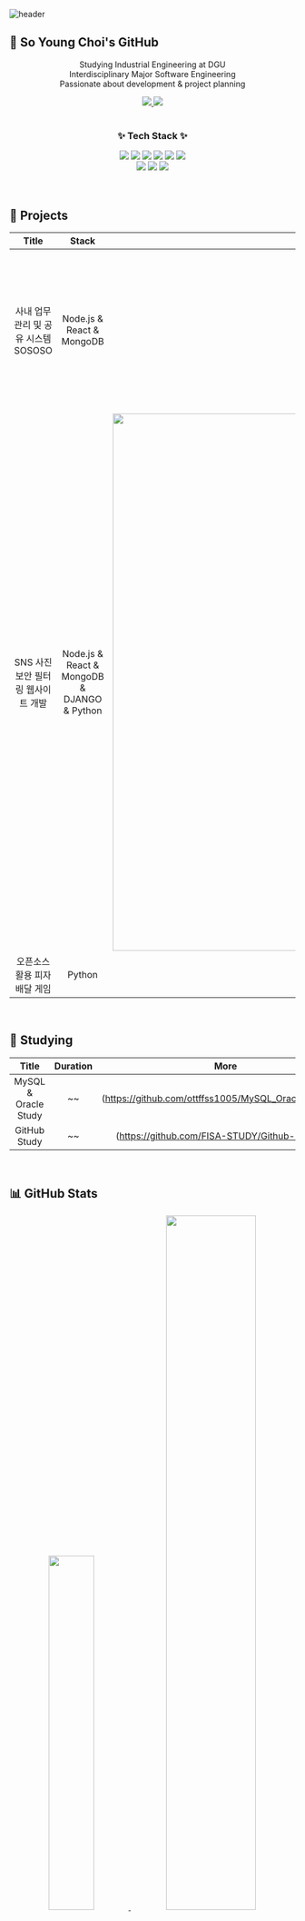 <!-- 헤더 이미지 -->
![header](https://capsule-render.vercel.app/api?type=waving&color=auto&height=300&section=header&text=Welcome!%20SY&fontSize=90&animation=fadeIn&fontAlignY=38)

## 👋 So Young Choi's GitHub

<p align="center">
  Studying Industrial Engineering at DGU<br>
  Interdisciplinary Major Software Engineering<br>
  Passionate about development & project planning
</p>

<div align="center">
  <a href="mailto:lch010201@gmail.com">
    <img src="https://img.shields.io/badge/Gmail-d14836?style=flat-square&logo=Gmail&logoColor=white&link=mailto:lch010201@gmail.com"/>
  </a>
  <a href="https://www.notion.so/yourusername">
    <img src="https://img.shields.io/badge/Notion-000000?style=flat-square&logo=Notion&logoColor=white&link=https://www.notion.so/yourusername"/>
  </a>
</div>

<br>

<h3 align="center">✨ Tech Stack ✨</h3>

<div align="center">
  <img src="https://img.shields.io/badge/Python-3776AB?style=flat-square&logo=Python&logoColor=white"/>
  <img src="https://img.shields.io/badge/java-007396?style=for-the-badge&logo=OpenJDK&logoColor=white">
  <img src="https://img.shields.io/badge/Ubuntu-E95420?style=flat-square&logo=Ubuntu&logoColor=white"/> 
  <img src="https://img.shields.io/badge/MySQL-4479A1?style=for-the-badge&logo=MySQL&logoColor=white">
  <img src="https://img.shields.io/badge/Node.js-339933?style=for-the-badge&logo=Node.js&logoColor=white">
  <img src="https://img.shields.io/badge/Android-3DDC84?style=for-the-badge&logo=Android&logoColor=white">
</div>

<div align="center">
  <img src="https://img.shields.io/badge/Notion-181717?style=flat-square&logo=Notion&logoColor=white"/>
  <img src="https://img.shields.io/badge/Slack-4A154B?style=flat-square&logo=Slack&logoColor=white"/>
  <img src="https://img.shields.io/badge/Postman-FF6C37?style=flat-square&logo=Postman&logoColor=white"/>
</div>

<br>

<div align="center">

</div>

<br>

## 🚩 Projects

|            Title            |   Stack   |   Photo   |     Role     |                             More                             |
| :-------------------------: | :-------: | :----------: | :------------------: | :----------------------------------------------------------: |
| 사내 업무 관리 및 공유 시스템 SOSOSO        |     Node.js & React & MongoDB       |   <img width="452" height="281" alt="Image" src="https://github.com/user-attachments/assets/54ebacee-d338-49fd-8ee2-31647c786e98" />           |     Backend              | [Github](https://github.com/CSID-DGU/2024-1-SCS4031-01-sososo-3.git) |
| SNS 사진 보안 필터링 웹사이트 개발         |    Node.js & React & MongoDB & DJANGO & Python       | <img width="1485" height="946" alt="Image" src="https://github.com/user-attachments/assets/40986df6-c965-4435-af55-808c4dcc3348" />             |         Backend & 기획          | [Github](https://github.com/ottffss1005/0303.git)            |
| 오픈소스 활용 피자 배달 게임          |   Python     |  ![Image](https://github.com/user-attachments/assets/2b16313a-6bd1-4f7b-b398-52ae36c6956c)            |        기획&스테이지 적용        | [Github](https://github.com/CSID-DGU/2022-2-OSSProj-PiPizza-2.git) |

<br>

## 🚀 Studying

|        Title         |    Duration    |             More              |
| :------------------: | :---------: | :---------------------------: |
| MySQL & Oracle Study          | ~~  | (https://github.com/ottffss1005/MySQL_Oracle_Study.git)  |
| GitHub Study      |  ~~  | (https://github.com/FISA-STUDY/Github-study.git) |

<br>

## 📊 GitHub Stats

<div align="center">

  <a href="https://github.com/anuraghazra/github-readme-stats">
    <img src="https://github-readme-stats.vercel.app/api/top-langs/?username=kohtaewoo&layout=donut&theme=default&hide_border=true&bg_color=ffffff&title_color=DA5B0B" width="40%"/>
  </a>
  <a href="https://github.com/anuraghazra/github-readme-stats">
    <img src="https://github-readme-stats.vercel.app/api?username=kohtaewoo&show_icons=true&theme=default&hide_border=true&bg_color=ffffff&title_color=DA5B0B" width="56%"/>
  </a>

</div>

<br/>

<img src="https://capsule-render.vercel.app/api?type=waving&color=0:E34C26,10:DA5B0B,30:C6538C,75:3572A5,100:A371F7&height=100&section=footer&text=&fontSize=0" width="100%"/>

